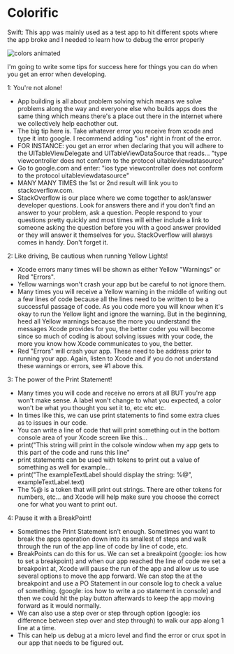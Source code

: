 # Colorific

Swift: This app was mainly used as a test app to hit different spots where the app broke and I needed to learn how to debug the error properly

![colors animated](http://cdn.makeagif.com/media/11-24-2015/WhM8be.gif)

I'm going to write some tips for success here for things you can do when you get an error when developing.

1: You're not alone!
  - App building is all about problem solving which means we solve problems along the way and everyone else who builds apps does the same thing which means there's a place out there in the internet where we collectively help eachother out.
  - The big tip here is. Take whatever error you receive from xcode and type it into google. I recommend adding "ios" right in front of the error.
  - FOR INSTANCE: you get an error when declaring that you will adhere to the UITableViewDelegate and UITableViewDataSource that reads... "type viewcontroller does not conform to the protocol uitableviewdatasource"
  - Go to google.com and enter: "ios type viewcontroller does not conform to the protocol uitableviewdatasource"
  - MANY MANY TIMES the 1st or 2nd result will link you to stackoverflow.com. 
  - StackOverflow is our place where we come together to ask/answer developer questions. Look for answers there and if you don't find an answer to your problem, ask a question. People respond to your questions pretty quickly and most times will either include a link to someone asking the question before you with a good answer provided or they will answer it themselves for you. StackOverflow will always comes in handy. Don't forget it.

2: Like driving, Be cautious when running Yellow Lights!
  - Xcode errors many times will be shown as either Yellow "Warnings" or Red "Errors".
  - Yellow warnings won't crash your app but be careful to not ignore them.
  - Many times you will receive a Yellow warning in the middle of writing out a few lines of code because all the lines need to be written to be a successful passage of code. As you code more you will know when it's okay to run the Yellow light and ignore the warning. But in the beginning, heed all Yellow warnings because the more you understand the messages Xcode provides for you, the better coder you will become since so much of coding is about solving issues with your code, the more you know how Xcode communicates to you, the better.
  - Red "Errors" will crash your app. These need to be address prior to running your app. Again, listen to Xcode and if you do not understand these warnings or errors, see #1 above this.

3: The power of the Print Statement!
  - Many times you will code and receive no errors at all BUT you're app won't make sense. A label won't change to what you expected, a color won't be what you thought you set it to, etc etc etc.
  - In times like this, we can use print statements to find some extra clues as to issues in our code.
  - You can write a line of code that will print something out in the bottom console area of your Xcode screen like this...
  - print("This string will print in the colsole window when my app gets to this part of the code and runs this line"
  - print statements can be used with tokens to print out a value of something as well for example...
  - print("The exampleTextLabel should display the string: %@", exampleTextLabel.text)
  - The %@ is a token that will print out strings. There are other tokens for numbers, etc... and Xcode will help make sure you choose the correct one for what you want to print out.

4: Pause it with a BreakPoint!
  - Sometimes the Print Statement isn't enough. Sometimes you want to break the apps operation down into its smallest of steps and walk through the run of the app line of code by line of code, etc.
  - BreakPoints can do this for us. We can set a breakpoint (google: ios how to set a breakpoint) and when our app reached the line of code we set a breakpoint at, Xcode will pause the run of the app and allow us to use several options to move the app forward. We can stop the at the breakpoint and use a PO Statement in our console log to check a value of something. (google: ios how to write a po statement in console) and then we could hit the play button afterwards to keep the app moving forward as it would normally.
  - We can also use a step over or step through option (google: ios difference between step over and step through) to walk our app along 1 line at a time.
  - This can help us debug at a micro level and find the error or crux spot in our app that needs to be figured out.
